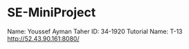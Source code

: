 # SE-MiniProject
Name: Youssef Ayman Taher 
ID: 34-1920
Tutorial Name: T-13
http://52.43.90.161:8080/
